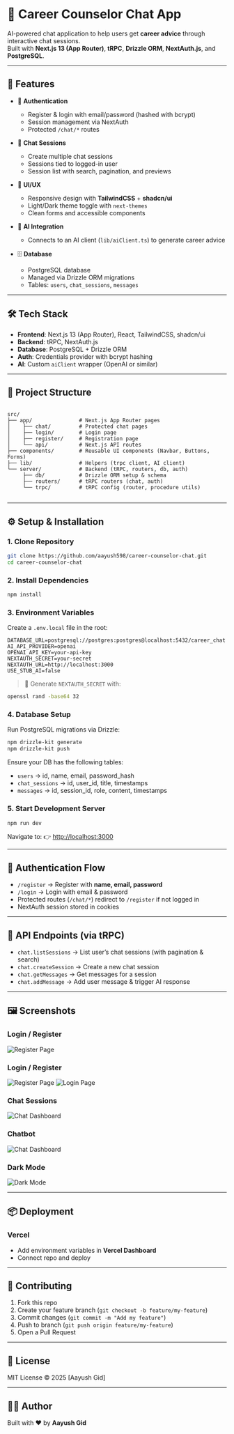# 💼 Career Counselor Chat App

AI-powered chat application to help users get **career advice** through interactive chat sessions.  
Built with **Next.js 13 (App Router)**, **tRPC**, **Drizzle ORM**, **NextAuth.js**, and **PostgreSQL**.

---

## 🚀 Features

- 🔑 **Authentication**
  - Register & login with email/password (hashed with bcrypt)
  - Session management via NextAuth
  - Protected `/chat/*` routes

- 💬 **Chat Sessions**
  - Create multiple chat sessions
  - Sessions tied to logged-in user
  - Session list with search, pagination, and previews

- 🎨 **UI/UX**
  - Responsive design with **TailwindCSS** + **shadcn/ui**
  - Light/Dark theme toggle with `next-themes`
  - Clean forms and accessible components

- 🧠 **AI Integration**
  - Connects to an AI client (`lib/aiClient.ts`) to generate career advice

- 🗄 **Database**
  - PostgreSQL database
  - Managed via Drizzle ORM migrations
  - Tables: `users`, `chat_sessions`, `messages`

---

## 🛠 Tech Stack

- **Frontend**: Next.js 13 (App Router), React, TailwindCSS, shadcn/ui
- **Backend**: tRPC, NextAuth.js
- **Database**: PostgreSQL + Drizzle ORM
- **Auth**: Credentials provider with bcrypt hashing
- **AI**: Custom `aiClient` wrapper (OpenAI or similar)

---

## 📂 Project Structure

```

src/
├── app/               # Next.js App Router pages
│    ├── chat/         # Protected chat pages
│    ├── login/        # Login page
│    ├── register/     # Registration page
│    └── api/          # Next.js API routes
├── components/        # Reusable UI components (Navbar, Buttons, Forms)
├── lib/               # Helpers (trpc client, AI client)
└── server/            # Backend (tRPC, routers, db, auth)
     ├── db/           # Drizzle ORM setup & schema
     ├── routers/      # tRPC routers (chat, auth)
     └── trpc/         # tRPC config (router, procedure utils)


```

---

## ⚙️ Setup & Installation

### 1. Clone Repository

```bash
git clone https://github.com/aayush598/career-counselor-chat.git
cd career-counselor-chat
```

### 2. Install Dependencies

```bash
npm install
```

### 3. Environment Variables

Create a `.env.local` file in the root:

```env
DATABASE_URL=postgresql://postgres:postgres@localhost:5432/career_chat
AI_API_PROVIDER=openai
OPENAI_API_KEY=your-api-key
NEXTAUTH_SECRET=your-secret
NEXTAUTH_URL=http://localhost:3000
USE_STUB_AI=false
```

> 🔑 Generate `NEXTAUTH_SECRET` with:

```bash
openssl rand -base64 32
```

### 4. Database Setup

Run PostgreSQL migrations via Drizzle:

```bash
npm drizzle-kit generate
npm drizzle-kit push
```

Ensure your DB has the following tables:

- `users` → id, name, email, password_hash
- `chat_sessions` → id, user_id, title, timestamps
- `messages` → id, session_id, role, content, timestamps

### 5. Start Development Server

```bash
npm run dev
```

Navigate to:
👉 [http://localhost:3000](http://localhost:3000)

---

## 🔐 Authentication Flow

- `/register` → Register with **name, email, password**
- `/login` → Login with email & password
- Protected routes (`/chat/*`) redirect to `/register` if not logged in
- NextAuth session stored in cookies

---

## 📡 API Endpoints (via tRPC)

- `chat.listSessions` → List user’s chat sessions (with pagination & search)
- `chat.createSession` → Create a new chat session
- `chat.getMessages` → Get messages for a session
- `chat.addMessage` → Add user message & trigger AI response

---

## 🖼 Screenshots

### Login / Register

![Register Page](./public/readme-images/homepage.png)

### Login / Register

![Register Page](./public/readme-images/register.png)
![Login Page](./public/readme-images/login.png)

### Chat Sessions

![Chat Dashboard](./public/readme-images/chats.png)

### Chatbot

![Chat Dashboard](./public/readme-images/chatbot.png)

### Dark Mode

![Dark Mode](./public/readme-images/darkmode.png)

---

## 📦 Deployment

### Vercel

- Add environment variables in **Vercel Dashboard**
- Connect repo and deploy

---

## 🤝 Contributing

1. Fork this repo
2. Create your feature branch (`git checkout -b feature/my-feature`)
3. Commit changes (`git commit -m "Add my feature"`)
4. Push to branch (`git push origin feature/my-feature`)
5. Open a Pull Request

---

## 📜 License

MIT License © 2025 \[Aayush Gid]

---

## 👨‍💻 Author

Built with ❤️ by **Aayush Gid**
